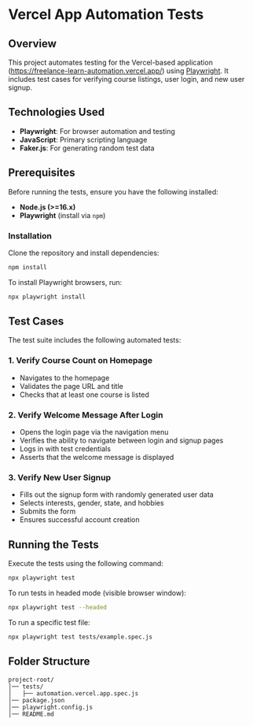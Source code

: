 # Vercel App Automation Tests

## Overview
This project automates testing for the Vercel-based application (https://freelance-learn-automation.vercel.app/) using [Playwright](https://playwright.dev/).
It includes test cases for verifying course listings, user login, and new user signup.

## Technologies Used
- **Playwright**: For browser automation and testing
- **JavaScript**: Primary scripting language
- **Faker.js**: For generating random test data

## Prerequisites
Before running the tests, ensure you have the following installed:
- **Node.js (>=16.x)**
- **Playwright** (install via `npm`)

### Installation
Clone the repository and install dependencies:
```sh
npm install
```
To install Playwright browsers, run:
```sh
npx playwright install
```

## Test Cases
The test suite includes the following automated tests:

### 1. Verify Course Count on Homepage
- Navigates to the homepage
- Validates the page URL and title
- Checks that at least one course is listed

### 2. Verify Welcome Message After Login
- Opens the login page via the navigation menu
- Verifies the ability to navigate between login and signup pages
- Logs in with test credentials
- Asserts that the welcome message is displayed

### 3. Verify New User Signup
- Fills out the signup form with randomly generated user data
- Selects interests, gender, state, and hobbies
- Submits the form
- Ensures successful account creation

## Running the Tests
Execute the tests using the following command:
```sh
npx playwright test
```

To run tests in headed mode (visible browser window):
```sh
npx playwright test --headed
```

To run a specific test file:
```sh
npx playwright test tests/example.spec.js
```

## Folder Structure
```
project-root/
│── tests/
│   ├── automation.vercel.app.spec.js
│── package.json
│── playwright.config.js
│── README.md
```
